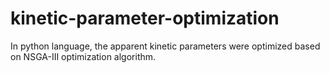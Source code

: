 # kinetic-parameter-optimization
In python language, the apparent kinetic parameters were optimized based on NSGA-III optimization algorithm.
